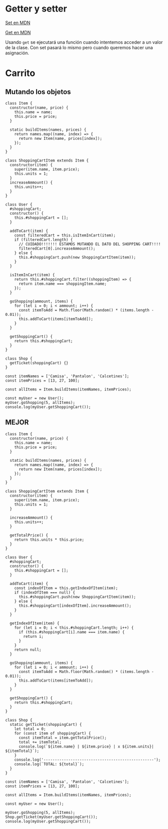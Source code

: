 # Getter y setter
[Set en MDN](https://developer.mozilla.org/en-US/docs/Web/JavaScript/Reference/Functions/set)

[Get en MDN](hhttps://developer.mozilla.org/en-US/docs/Web/JavaScript/Reference/Functions/get)

Usando `get` se ejecutará una función cuando intentemos acceder a un valor de la clase. Con set pasará lo mismo pero cuando queremos hacer una asignación. 

# Carrito

## Mutando los objetos

	class Item {
	  constructor(name, price) {
	    this.name = name;
	    this.price = price;
	  }
	
	  static buildItems(names, prices) {
	    return names.map((name, index) => {
	      return new Item(name, prices[index]);
	    });
	  }
	}
	
	class ShoppingCartItem extends Item {
	  constructor(item) {
	    super(item.name, item.price);
	    this.units = 1;
	  }
	  increaseAmmount() {
	    this.units++;
	  }
	}
	
	class User {
	  #shoppingCart;
	  constructor() {
	    this.#shoppingCart = [];
	  }
	
	  addToCart(item) {
	    const filteredCart = this.isItemInCart(item);
	    if (filteredCart.length) {
	      // CUIDADO!!!!!!! ESTAMOS MUTANDO EL DATO DEL SHOPPING CART!!!!
	      filteredCart[0].increaseAmmount();
	    } else {
	      this.#shoppingCart.push(new ShoppingCartItem(item));
	    }
	  }
	
	  isItemInCart(item) {
	    return this.#shoppingCart.filter((shoppingItem) => {
	      return item.name === shoppingItem.name;
	    });
	  }
	
	  goShopping(ammount, items) {
	    for (let i = 0; i < ammount; i++) {
	      const itemToAdd = Math.floor(Math.random() * (items.length - 0.01));
	      this.addToCart(items[itemToAdd]);
	    }
	  }
	
	  getShoppingCart() {
	    return this.#shoppingCart;
	  }
	}
	
	class Shop {
	  getTicket(shoppingCart) {}
	}
	
	const itemNames = ['Camisa', 'Pantalon', 'Calcetines'];
	const itemPrices = [13, 27, 100];
	
	const allItems = Item.buildItems(itemNames, itemPrices);
	
	const myUser = new User();
	myUser.goShopping(5, allItems);
	console.log(myUser.getShoppingCart());
	
## MEJOR
	
	class Item {
	  constructor(name, price) {
	    this.name = name;
	    this.price = price;
	  }
	
	  static buildItems(names, prices) {
	    return names.map((name, index) => {
	      return new Item(name, prices[index]);
	    });
	  }
	}
	
	class ShoppingCartItem extends Item {
	  constructor(item) {
	    super(item.name, item.price);
	    this.units = 1;
	  }
	
	  increaseAmmount() {
	    this.units++;
	  }
	
	  getTotalPrice() {
	    return this.units * this.price;
	  }
	}
	
	class User {
	  #shoppingCart;
	  constructor() {
	    this.#shoppingCart = [];
	  }
	
	  addToCart(item) {
	    const indexOfItem = this.getIndexOfItem(item);
	    if (indexOfItem === null) {
	      this.#shoppingCart.push(new ShoppingCartItem(item));
	    } else {
	      this.#shoppingCart[indexOfItem].increaseAmmount();
	    }
	  }
	
	  getIndexOfItem(item) {
	    for (let i = 0; i < this.#shoppingCart.length; i++) {
	      if (this.#shoppingCart[i].name === item.name) {
	        return i;
	      }
	    }
	    return null;
	  }
	
	  goShopping(ammount, items) {
	    for (let i = 0; i < ammount; i++) {
	      const itemToAdd = Math.floor(Math.random() * (items.length - 0.01));
	      this.addToCart(items[itemToAdd]);
	    }
	  }
	
	  getShoppingCart() {
	    return this.#shoppingCart;
	  }
	}
	
	class Shop {
	  static getTicket(shoppingCart) {
	    let total = 0;
	    for (const item of shoppingCart) {
	      const itemTotal = item.getTotalPrice();
	      total += itemTotal;
	      console.log(`${item.name} | ${item.price} | x ${item.units}| ${itemTotal}`);
	    }
	    console.log('-------------------------------------------------');
	    console.log(`TOTAL: ${total}`);
	  }
	}
	
	const itemNames = ['Camisa', 'Pantalon', 'Calcetines'];
	const itemPrices = [13, 27, 100];
	
	const allItems = Item.buildItems(itemNames, itemPrices);
	
	const myUser = new User();
	
	myUser.goShopping(5, allItems);
	Shop.getTicket(myUser.getShoppingCart());
	console.log(myUser.getShoppingCart());

